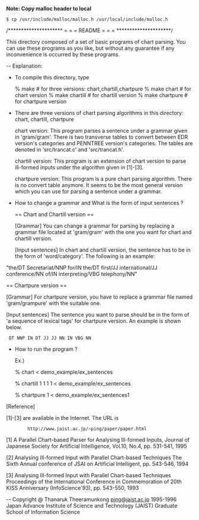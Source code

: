 <b>Note: Copy malloc header to local</b>

	$ cp /usr/include/malloc/malloc.h /usr/local/include/malloc.h


/*********************
 =		     =
 =	README	     =
 =		     =
 *********************/

This directory composed of a set of basic programs of chart parsing.
You can use these programs as you like, but without any guarantee if
any inconvenience is occurred by these programs.

--
Explanation:

 * To compile this directory, type

   % make		 # for three versions: chart,chartill,chartpure
   % make chart          # for chart     version
   % make chartill       # for chartill  version
   % make chartpure      # for chartpure version

 * There are three versions of chart parsing algorithms in this
   directory: chart, chartill, chartpure

   chart version:
	This program parses a sentence under a grammar given in
        'gram/gram'. There is two transverse tables to convert between
        EDR version's categories and PENNTREE version's categories.
        The tables are denoted in 'src/trancat.c' and 'src/trancat.h'.

   chartill  version:
        This program is an extension of chart version to parse
        ill-formed inputs under the algorithm given in [1]-[3]. 

   chartpure version:
        This program is a pure chart parsing algorithm. There is no
        convert table anymore. It seems to be the most general version
        which you can use for parsing a sentence under a grammar.

 * How to change a grammar and What is the form of input sentences ?

   == Chart and Chartill version ==

   [Grammar]
     You can change a grammar for parsing by replacing a grammar file
     located at 'gram/gram' with the one you want for chart and chartill
     version. 

   [Input sentences]
     In chart and chartill version, the sentence has to be in the form
     of 'word/category'. The following is an example:

"the/DT Secretariat/NNP for/IN the/DT first/JJ international/JJ conference/NN of/IN interpreting/VBG telephony/NN"

   == Chartpure version ==

   [Grammar]
     For chartpure version, you have to replace a grammar file named
     'gram/grampure' with the suitable one.

   [Input sentences]
     The sentence you want to parse should be in the form of 'a sequence
     of lexical tags' for chartpure version. An example is shown below.

     DT NNP IN DT JJ JJ NN IN VBG NN

 * How to run the program ?

   Ex.)

   % chart < demo_example/ex_sentences

   % chartill 1 1 1 1 < demo_example/ex_sentences

   % chartpure 1 < demo_example/ex_sentences1

[Reference]

[1]-[3] are available in the Internet. The URL is 

            http://www.jaist.ac.jp/~ping/paper/paper.html

[1] A Parallel Chart-based Parser for Analysing Ill-formed Inputs,
    Journal of Japanese Society for Artificial Intelligence, 
    Vol.10, No.4, pp. 531-541, 1995

[2] Analysing Ill-formed Input with Parallel Chart-based Techniques
    The Sixth Annual conference of JSAI on Artificial Intelligent,
    pp. 543-546, 1994

[3] Analysing Ill-formed Input with Parallel Chart-based Techniques
    Proceedings of the International Conference in Commemoration of 
    20th KISS Anniversary (InfoScience'93), pp. 543-550, 1993


--
Copyright @ Thanaruk Theeramunkong
ping@jaist.ac.jp
1995-1996
Japan Advance Institute of Science and Technology (JAIST)
Graduate School of Information Science

